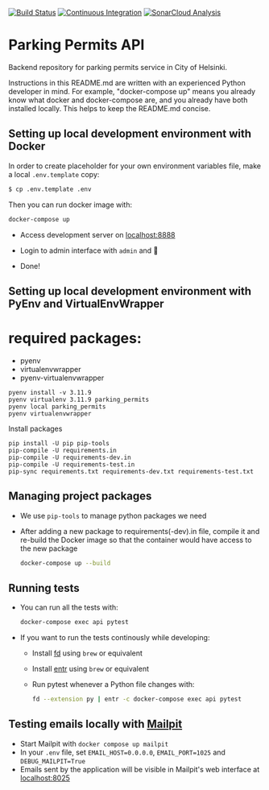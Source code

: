 [![Build Status](https://dev.azure.com/City-of-Helsinki/pysakoinnin-verkkokauppa/_apis/build/status/parking-permits-backend%20Test?repoName=City-of-Helsinki%2Fparking-permits&branchName=develop)](https://dev.azure.com/City-of-Helsinki/pysakoinnin-verkkokauppa/_build/latest?definitionId=639&repoName=City-of-Helsinki%2Fparking-permits&branchName=develop)
[![Continuous Integration](https://github.com/City-of-Helsinki/parking-permits/actions/workflows/ci.yml/badge.svg)](https://github.com/City-of-Helsinki/parking-permits/actions/workflows/ci.yml)
[![SonarCloud Analysis](https://github.com/City-of-Helsinki/parking-permits/actions/workflows/analyze-code.yml/badge.svg)](https://github.com/City-of-Helsinki/parking-permits/actions/workflows/analyze-code.yml)

# Parking Permits API

Backend repository for parking permits service in City of Helsinki.

Instructions in this README.md are written with an experienced Python developer in mind. For example,
"docker-compose up" means you already know what docker and docker-compose are, and you already have both installed locally.
This helps to keep the README.md concise.

## Setting up local development environment with Docker

In order to create placeholder for your own environment variables file, make a local `.env.template` copy:

```bash
$ cp .env.template .env
```

Then you can run docker image with:

  ```bash
  docker-compose up
  ```

- Access development server on [localhost:8888](http://localhost:8888)

- Login to admin interface with `admin` and 🥥

- Done!

## Setting up local development environment with PyEnv and VirtualEnvWrapper

# required packages:
- pyenv
- virtualenvwrapper
- pyenv-virtualenvwrapper

```
pyenv install -v 3.11.9
pyenv virtualenv 3.11.9 parking_permits
pyenv local parking_permits
pyenv virtualenvwrapper
```

Install packages

```
pip install -U pip pip-tools
pip-compile -U requirements.in
pip-compile -U requirements-dev.in
pip-compile -U requirements-test.in
pip-sync requirements.txt requirements-dev.txt requirements-test.txt
```


## Managing project packages

- We use `pip-tools` to manage python packages we need
- After adding a new package to requirements(-dev).in file, compile it and re-build the Docker image so that the container would have access to the new package

  ```bash
  docker-compose up --build
  ```

## Running tests

- You can run all the tests with:
  ```bash
  docker-compose exec api pytest
  ```
- If you want to run the tests continously while developing:

  - Install [fd](https://github.com/sharkdp/fd) using `brew` or equivalent
  - Install [entr](https://github.com/eradman/entr) using `brew` or equivalent
  - Run pytest whenever a Python file changes with:

    ```bash
    fd --extension py | entr -c docker-compose exec api pytest
    ```

## Testing emails locally with [Mailpit](https://github.com/axllent/mailpit)
- Start Mailpit with `docker compose up mailpit`
- In your `.env` file, set `EMAIL_HOST=0.0.0.0`, `EMAIL_PORT=1025` and `DEBUG_MAILPIT=True`
- Emails sent by the application will be visible in Mailpit's web interface at [localhost:8025](http://localhost:8025)
